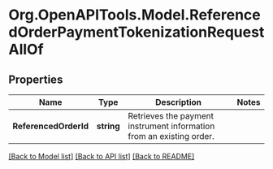 # Org.OpenAPITools.Model.ReferencedOrderPaymentTokenizationRequestAllOf
## Properties

Name | Type | Description | Notes
------------ | ------------- | ------------- | -------------
**ReferencedOrderId** | **string** | Retrieves the payment instrument information from an existing order. | 

[[Back to Model list]](../README.md#documentation-for-models) [[Back to API list]](../README.md#documentation-for-api-endpoints) [[Back to README]](../README.md)

